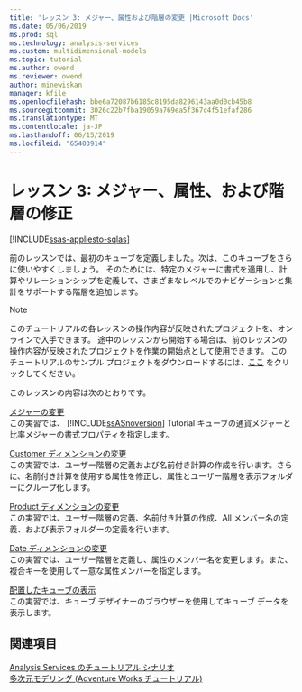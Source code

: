 ```yaml
---
title: 'レッスン 3: メジャー、属性および階層の変更 |Microsoft Docs'
ms.date: 05/06/2019
ms.prod: sql
ms.technology: analysis-services
ms.custom: multidimensional-models
ms.topic: tutorial
ms.author: owend
ms.reviewer: owend
author: minewiskan
manager: kfile
ms.openlocfilehash: bbe6a72087b6185c8195da8296143aa0d0cb45b8
ms.sourcegitcommit: 3026c22b7fba19059a769ea5f367c4f51efaf286
ms.translationtype: MT
ms.contentlocale: ja-JP
ms.lasthandoff: 06/15/2019
ms.locfileid: "65403914"
---
```

# <a name="lesson-3-modifying-measures-attributes-and-hierarchies"></a>レッスン 3: メジャー、属性、および階層の修正
[!INCLUDE[ssas-appliesto-sqlas](../../includes/ssas-appliesto-sqlas.md)]

前のレッスンでは、最初のキューブを定義しました。次は、このキューブをさらに使いやすくしましょう。 そのためには、特定のメジャーに書式を適用し、計算やリレーションシップを定義して、さまざまなレベルでのナビゲーションと集計をサポートする階層を追加します。  
  
> [!NOTE]  
> このチュートリアルの各レッスンの操作内容が反映されたプロジェクトを、オンラインで入手できます。 途中のレッスンから開始する場合は、前のレッスンの操作内容が反映されたプロジェクトを作業の開始点として使用できます。 このチュートリアルのサンプル プロジェクトをダウンロードするには、[ここ](http://go.microsoft.com/fwlink/?LinkID=221866) をクリックしてください。  
  
このレッスンの内容は次のとおりです。  
  
[メジャーの変更](lesson-3-1-modifying-measures.md)  
この実習では、 [!INCLUDE[ssASnoversion](../../includes/ssasnoversion-md.md)] Tutorial キューブの通貨メジャーと比率メジャーの書式プロパティを指定します。  
  
[Customer ディメンションの変更](lesson-3-2-modifying-the-customer-dimension.md)  
この実習では、ユーザー階層の定義および名前付き計算の作成を行います。さらに、名前付き計算を使用する属性を修正し、属性とユーザー階層を表示フォルダーにグループ化します。  
  
[Product ディメンションの変更](lesson-3-3-modifying-the-product-dimension.md)  
この実習では、ユーザー階層の定義、名前付き計算の作成、All メンバー名の定義、および表示フォルダーの定義を行います。  
  
[Date ディメンションの変更](lesson-3-4-modifying-the-date-dimension.md)  
この実習では、ユーザー階層を定義し、属性のメンバー名を変更します。また、複合キーを使用して一意な属性メンバーを指定します。  
  
[配置したキューブの表示](lesson-3-5-browsing-the-deployed-cube.md)  
この実習では、キューブ デザイナーのブラウザーを使用してキューブ データを表示します。  
  
## <a name="see-also"></a>関連項目  
[Analysis Services のチュートリアル シナリオ](analysis-services-tutorial-scenario.md)  
[多次元モデリング (Adventure Works チュートリアル)](multidimensional-modeling-adventure-works-tutorial.md)  
  
  
  
